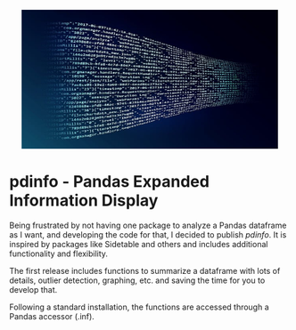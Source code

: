 <!-- ![](img/AnalyticsTitle2.jpg) -->

<p align="center">
  <img width="460" height="250" src="img/analytics640.jpg">
</p>

# pdinfo - Pandas Expanded Information Display

Being frustrated by not having one package to analyze a Pandas dataframe as I want, and developing the code for that, I decided to publish *pdinfo*. 
It is inspired by packages like Sidetable and others and includes additional functionality and flexibility.

The first release includes functions to summarize a dataframe with lots of details, outlier detection, graphing, etc. and saving the time for you to develop that.

Following a standard installation, the functions are accessed through a Pandas accessor (.inf).
